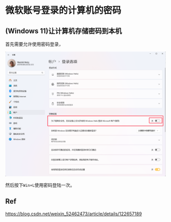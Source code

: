 # 微软账号登录的计算机的密码

## (Windows 11)让计算机存储密码到本机

首先需要允许使用密码登录，

![允许密码登录](Images/MicrosoftAccountAllowPassword.png)

然后按下`Win+L`使用密码登陆一次。

## Ref

https://blog.csdn.net/weixin_52462473/article/details/122657189
